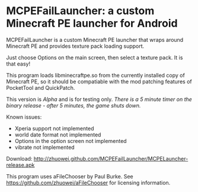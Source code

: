 # MCPEFailLauncher: a custom Minecraft PE launcher for Android

MCPEFailLauncher is a custom Minecraft PE launcher that wraps around Minecraft PE and provides texture pack loading support.

Just choose Options on the main screen, then select a texture pack. It is that easy!

This program loads libminecraftpe.so from the currently installed copy of Minecraft PE, so it should be compatiable with the mod patching features of PocketTool and QuickPatch.

This version is *Alpha* and is for testing only. *There is a 5 minute timer on the binary release - after 5 minutes, the game shuts down.*

Known issues:
 - Xperia support not implemented
 - world date format not implemented
 - Options in the option screen not implemented
 - vibrate not implemented

Download: http://zhuowei.github.com/MCPEFailLauncher/MCPELauncher-release.apk

This program uses aFileChooser by Paul Burke. See https://github.com/zhuowei/aFileChooser for licensing information.
